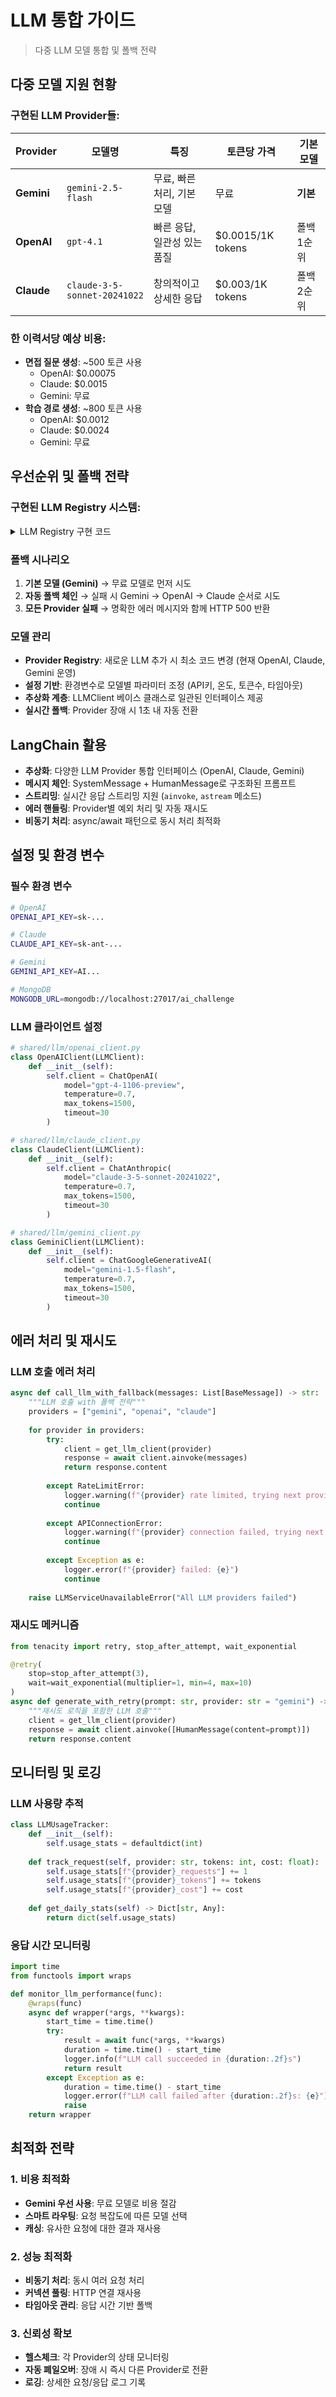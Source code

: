 # LLM 통합 가이드

> 다중 LLM 모델 통합 및 폴백 전략

## 다중 모델 지원 현황

### 구현된 LLM Provider들:

| Provider | 모델명 | 특징 | 토큰당 가격 | 기본 모델 |
|----------|--------|------|-------------|----------|
| **Gemini** | `gemini-2.5-flash` | 무료, 빠른 처리, 기본 모델 | 무료 | **기본** |
| **OpenAI** | `gpt-4.1` | 빠른 응답, 일관성 있는 품질 | $0.0015/1K tokens | 폴백 1순위 |
| **Claude** | `claude-3-5-sonnet-20241022` | 창의적이고 상세한 응답 | $0.003/1K tokens | 폴백 2순위 | 

### 한 이력서당 예상 비용:
- **면접 질문 생성**: ~500 토큰 사용
  - OpenAI: $0.00075
  - Claude: $0.0015
  - Gemini: 무료
- **학습 경로 생성**: ~800 토큰 사용
  - OpenAI: $0.0012
  - Claude: $0.0024
  - Gemini: 무료

## 우선순위 및 폴백 전략

### 구현된 LLM Registry 시스템:

<details>
<summary>LLM Registry 구현 코드</summary>

```python
# backend/shared/llm/registry.py 
class LLMRegistry:
    def register(self, name: str, client_class: Type[LLMClient])
    def create_client(self, name: str) -> Optional[LLMClient]
    def get_client(self, name: str) -> Optional[LLMClient]
    def get_client_with_fallback(self) -> Optional[LLMClient]
    def get_available_clients(self) -> List[str]

registry = LLMRegistry()
preferred_order = ["gemini", "openai", "claude"]
```

</details>

### 폴백 시나리오
1. **기본 모델 (Gemini)** → 무료 모델로 먼저 시도
2. **자동 폴백 체인** → 실패 시 Gemini → OpenAI → Claude 순서로 시도
3. **모든 Provider 실패** → 명확한 에러 메시지와 함께 HTTP 500 반환

### 모델 관리 
- **Provider Registry**: 새로운 LLM 추가 시 최소 코드 변경 (현재 OpenAI, Claude, Gemini 운영)
- **설정 기반**: 환경변수로 모델별 파라미터 조정 (API키, 온도, 토큰수, 타임아웃)
- **추상화 계층**: LLMClient 베이스 클래스로 일관된 인터페이스 제공
-  **실시간 폴백**: Provider 장애 시 1초 내 자동 전환

## LangChain 활용
- **추상화**: 다양한 LLM Provider 통합 인터페이스 (OpenAI, Claude, Gemini)
- **메시지 체인**: SystemMessage + HumanMessage로 구조화된 프롬프트
- **스트리밍**: 실시간 응답 스트리밍 지원 (`ainvoke`, `astream` 메소드)
- **에러 핸들링**: Provider별 예외 처리 및 자동 재시도
- **비동기 처리**: async/await 패턴으로 동시 처리 최적화

## 설정 및 환경 변수

### 필수 환경 변수
```bash
# OpenAI
OPENAI_API_KEY=sk-...

# Claude
CLAUDE_API_KEY=sk-ant-...

# Gemini
GEMINI_API_KEY=AI...

# MongoDB
MONGODB_URL=mongodb://localhost:27017/ai_challenge
```

### LLM 클라이언트 설정
```python
# shared/llm/openai_client.py
class OpenAIClient(LLMClient):
    def __init__(self):
        self.client = ChatOpenAI(
            model="gpt-4-1106-preview",
            temperature=0.7,
            max_tokens=1500,
            timeout=30
        )

# shared/llm/claude_client.py  
class ClaudeClient(LLMClient):
    def __init__(self):
        self.client = ChatAnthropic(
            model="claude-3-5-sonnet-20241022",
            temperature=0.7,
            max_tokens=1500,
            timeout=30
        )

# shared/llm/gemini_client.py
class GeminiClient(LLMClient):
    def __init__(self):
        self.client = ChatGoogleGenerativeAI(
            model="gemini-1.5-flash",
            temperature=0.7,
            max_tokens=1500,
            timeout=30
        )
```

## 에러 처리 및 재시도

### LLM 호출 에러 처리
```python
async def call_llm_with_fallback(messages: List[BaseMessage]) -> str:
    """LLM 호출 with 폴백 전략"""
    providers = ["gemini", "openai", "claude"]
    
    for provider in providers:
        try:
            client = get_llm_client(provider)
            response = await client.ainvoke(messages)
            return response.content
            
        except RateLimitError:
            logger.warning(f"{provider} rate limited, trying next provider")
            continue
            
        except APIConnectionError:
            logger.warning(f"{provider} connection failed, trying next provider")
            continue
            
        except Exception as e:
            logger.error(f"{provider} failed: {e}")
            continue
    
    raise LLMServiceUnavailableError("All LLM providers failed")
```

### 재시도 메커니즘
```python
from tenacity import retry, stop_after_attempt, wait_exponential

@retry(
    stop=stop_after_attempt(3),
    wait=wait_exponential(multiplier=1, min=4, max=10)
)
async def generate_with_retry(prompt: str, provider: str = "gemini") -> str:
    """재시도 로직을 포함한 LLM 호출"""
    client = get_llm_client(provider)
    response = await client.ainvoke([HumanMessage(content=prompt)])
    return response.content
```

## 모니터링 및 로깅

### LLM 사용량 추적
```python
class LLMUsageTracker:
    def __init__(self):
        self.usage_stats = defaultdict(int)
    
    def track_request(self, provider: str, tokens: int, cost: float):
        self.usage_stats[f"{provider}_requests"] += 1
        self.usage_stats[f"{provider}_tokens"] += tokens
        self.usage_stats[f"{provider}_cost"] += cost
    
    def get_daily_stats(self) -> Dict[str, Any]:
        return dict(self.usage_stats)
```

### 응답 시간 모니터링
```python
import time
from functools import wraps

def monitor_llm_performance(func):
    @wraps(func)
    async def wrapper(*args, **kwargs):
        start_time = time.time()
        try:
            result = await func(*args, **kwargs)
            duration = time.time() - start_time
            logger.info(f"LLM call succeeded in {duration:.2f}s")
            return result
        except Exception as e:
            duration = time.time() - start_time
            logger.error(f"LLM call failed after {duration:.2f}s: {e}")
            raise
    return wrapper
```

## 최적화 전략

### 1. 비용 최적화
- **Gemini 우선 사용**: 무료 모델로 비용 절감
- **스마트 라우팅**: 요청 복잡도에 따른 모델 선택
- **캐싱**: 유사한 요청에 대한 결과 재사용

### 2. 성능 최적화
- **비동기 처리**: 동시 여러 요청 처리
- **커넥션 풀링**: HTTP 연결 재사용
- **타임아웃 관리**: 응답 시간 기반 폴백

### 3. 신뢰성 확보
- **헬스체크**: 각 Provider의 상태 모니터링
- **자동 폐일오버**: 장애 시 즉시 다른 Provider로 전환
- **로깅**: 상세한 요청/응답 로그 기록
